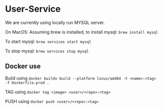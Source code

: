 # User-Service

We are currently using locally run MYSQL server.

On MacOS:
Assuming brew is installed, to install mysql:
`brew install mysql`

To start mysql:
`brew services start mysql`

To stop mysql:
`brew services stop mysql`

## Docker use
Build using
`docker buildx build --platform linux/amd64 -t <name>:<tag> -f Dockerfile.prod .`

TAG using
`docker tag <image> <user>/<repo>:<tag>`

PUSH using
`docker push <user>/<repo>:<tag>`